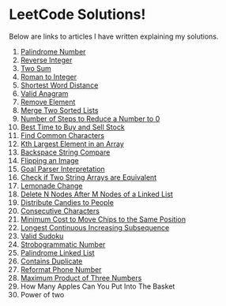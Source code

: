 # LeetCode Solutions!
Below are links to articles I have written explaining my solutions.

1. [Palindrome Number](https://roodsoren.medium.com/palindrome-number-leetcode-a7f8f11463d)
2. [Reverse Integer](https://roodsoren.medium.com/reverse-integer-leetcode-752f7e89e1e)
3. [Two Sum](https://roodsoren.medium.com/two-sum-leetcode-f0770f4e6449)
4. [Roman to Integer](https://roodsoren.medium.com/roman-to-integer-leetcode-4786789e67e6)
5. [Shortest Word Distance](https://roodsoren.medium.com/shortest-word-distance-leetcode-898aa5826a4e)
6. [Valid Anagram](https://roodsoren.medium.com/valid-anagram-leetcode-85e4493824ba)
7. [Remove Element](https://roodsoren.medium.com/remove-element-leetcode-ca3b3932026)
8. [Merge Two Sorted Lists](https://roodsoren.medium.com/merge-two-sorted-lists-leetcode-945a6368f4df)
9. [Number of Steps to Reduce a Number to 0](https://roodsoren.medium.com/number-of-steps-to-reduce-a-number-to-0-leetcode-46aebc19097f)
10. [Best Time to Buy and Sell Stock](https://roodsoren.medium.com/best-time-to-buy-and-sell-stock-leetcode-4586df45c5e1)
11. [Find Common Characters](https://roodsoren.medium.com/find-common-characters-leetcode-71dadfbef81f)
12. [Kth Largest Element in an Array](https://roodsoren.medium.com/kth-largest-element-in-an-array-leetcode-e42b52cdbed2)
13. [Backspace String Compare](https://roodsoren.medium.com/backspace-string-compare-leetcode-e038de1e104b)
14. [Flipping an Image](https://roodsoren.medium.com/flipping-an-image-leetcode-9419f27ca234)
15. [Goal Parser Interpretation](https://roodsoren.medium.com/goal-parser-interpretation-leetcode-1a65f195226b)
16. [Check if Two String Arrays are Equivalent](https://roodsoren.medium.com/check-if-two-string-arrays-are-equivalent-leetcode-d17d1f99207d)
17. [Lemonade Change](https://roodsoren.medium.com/lemonade-change-leetcode-51920cd3abd9)
18. [Delete N Nodes After M Nodes of a Linked List](https://roodsoren.medium.com/delete-n-nodes-after-m-nodes-of-a-linked-list-leetcode-a22e5737b78)
19. [Distribute Candies to People](https://roodsoren.medium.com/distribute-candies-to-people-leetcode-c0e0c48838fa)
20. [Consecutive Characters](https://roodsoren.medium.com/consecutive-characters-leetcode-1810c8a8408a)
21. [Minimum Cost to Move Chips to the Same Position](https://roodsoren.medium.com/minumum-cost-to-move-chips-to-the-same-position-leetcode-4f4f78e30224)
22. [Longest Continuous Increasing Subsequence](https://roodsoren.medium.com/longest-continuous-increasing-subsequence-leetcode-f1c7720ac84)
23. [Valid Sudoku](https://roodsoren.medium.com/valid-sudoku-leetcode-a051ffcb1636)
24. [Strobogrammatic Number](https://roodsoren.medium.com/strobogrammatic-number-leetcode-7061f04b9636)
25. [Palindrome Linked List](https://roodsoren.medium.com/palindrome-linked-list-leetcode-4ec65928ce05)
26. [Contains Duplicate](https://roodsoren.medium.com/contains-duplicate-leetcode-9ff8857ae49)
27. [Reformat Phone Number](https://roodsoren.medium.com/reformat-phone-number-leetcode-885e201a97ac)
28. [Maximum Product of Three Numbers](https://roodsoren.medium.com/maximum-product-of-three-numbers-leetcode-45fa9680bf3b)
29. How Many Apples Can You Put Into The Basket
30. Power of two
